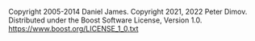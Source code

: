 Copyright 2005-2014 Daniel James.
Copyright 2021, 2022 Peter Dimov.
Distributed under the Boost Software License, Version 1.0.
https://www.boost.org/LICENSE_1_0.txt